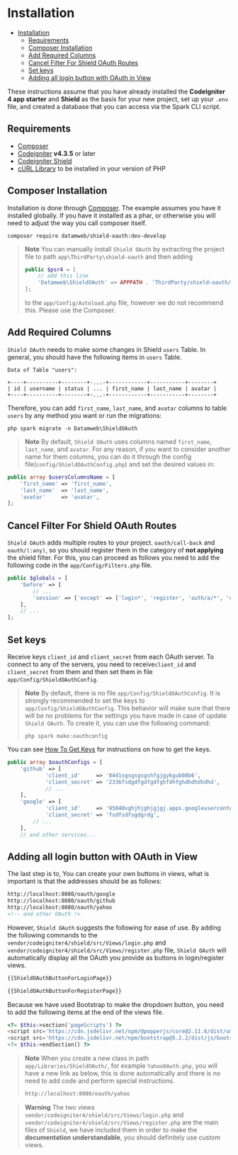 # Installation

- [Installation](#installation)
  - [Requirements](#requirements)
  - [Composer Installation](#composer-installation)
  - [Add Required Columns](#add-required-columns)
  - [Cancel Filter For Shield OAuth Routes](#cancel-filter-for-shield-oauth-routes)
  - [Set keys](#set-keys)
  - [Adding all login button with OAuth in View](#adding-all-login-button-with-oauth-in-view)

These instructions assume that you have already installed the **CodeIgniter 4 app starter** and **Shield** as the basis for your new project, set up your `.env` file, and created a database that you can access via the Spark CLI script.

## Requirements

- [Composer](https://getcomposer.org)
- [Codeigniter](https://codeigniter4.github.io/CodeIgniter4/installation/installing_composer.html#installation) **v4.3.5** or later
- [Codeigniter Shield](https://github.com/codeigniter4/shield)
- [cURL Library](https://www.php.net/manual/en/book.curl.php) to be installed in your version of PHP

## Composer Installation

Installation is done through [Composer](https://getcomposer.org). The example assumes you have it installed globally.
If you have it installed as a phar, or otherwise you will need to adjust the way you call composer itself.

```console
composer require datamweb/shield-oauth:dev-develop
```
> **Note**
> You can manually install `Shield OAuth` by extracting the project file to path `app\ThirdParty\shield-oauth` and then adding 
> 
>```php     
> public $psr4 = [
>     // add this line
>     'Datamweb\ShieldOAuth' => APPPATH . 'ThirdParty/shield-oauth/src',
> ];
> ``` 
> to the `app/Config/Autoload.php` file, however we do not recommend this. Please use the Composer.

## Add Required Columns

`Shield OAuth` needs to make some changes in Shield `users` Table. In general, you should have the following items in `users` Table.

```console
Data of Table "users":

+----+----------+--------+-...-+------------+-----------+--------+
| id | username | status | ... | first_name | last_name | avatar |
+----+----------+--------+-...-+------------+-----------+--------+
```
Therefore, you can add `first_name`, `last_name`, and `avatar` columns to table `users` by any method you want or run the migrations:

```console
php spark migrate -n Datamweb\ShieldOAuth
```

> **Note**
> By default, `Shield OAuth` uses columns named `first_name`, `last_name`, and `avatar`.
> For any reason, if you want to consider another name for them columns, you can do it through the config file(`config/ShieldOAuthConfig.php`) and set the desired values in:

```php 
public array $usersColumnsName = [
    'first_name' => 'first_name',
    'last_name'  => 'last_name',
    'avatar'     => 'avatar',
];
```

## Cancel Filter For Shield OAuth Routes

`Shield OAuth` adds multiple routes to your project. `oauth/call-back` and `oauth/(:any)`, so you should register them in the category of **not applying** the shield filter. For this, you can proceed as follows you need to add the following code in the `app/Config/Filters.php` file.

```php
public $globals = [
    'before' => [
        // ...
        'session' => ['except' => ['login*', 'register', 'auth/a/*', 'oauth*']],
    ],
    // ...
];
```

## Set keys 

Receive keys `client_id` and `client_secret` from each OAuth server.
To connect to any of the servers, you need to receive`client_id` and `client_secret` from them and then set them in file `app/Config/ShieldOAuthConfig`.

> **Note**
> By default, there is no file `app/Config/ShieldOAuthConfig`. It is strongly recommended to set the keys to `app/Config/ShieldOAuthConfig`. This behavior will make sure that there will be no problems for the settings you have made in case of update `Shield OAuth`. To create it, you can use the following command:
>
> ```console
> php spark make:oauthconfig
> ```

You can see [How To Get Keys](get_keys.md) for instructions on how to get the keys.

```php
public array $oauthConfigs = [
    'github' => [
            'client_id'     => '8441sgsgsgsgshfgjgykgub08b6',
            'client_secret' => '2336fsdgdfgdfgdfghfdhfghdhdhdhdhd',
            // ...
    ],
    'google' => [
            'client_id'     => '95040vghjhjghjgjgj.apps.googleusercontent.com',
            'client_secret' => 'fsdfsdfsgdgrdg',
        // ...
    ],
    // and other services...
```

## Adding all login button with OAuth in View
The last step is to, You can create your own buttons in views, what is important is that the addresses should be as follows:
```html
http://localhost:8080/oauth/google
http://localhost:8080/oauth/github
http://localhost:8080/oauth/yahoo
<!-- and other OAuth !>
```
However, `Shield OAuth` suggests the following for ease of use. By adding the following commands to the `vendor/codeigniter4/shield/src/Views/login.php` and `vendor/codeigniter4/shield/src/Views/register.php` file, `Shield OAuth` will automatically display all the OAuth you provide as buttons in login/register views.

```html
{{ShieldOAuthButtonForLoginPage}}
```

```html
{{ShieldOAuthButtonForRegisterPage}}
```
Because we have used Bootstrap to make the dropdown button, you need to add the following items at the end of the views file.

```php
<?= $this->section('pageScripts') ?>
<script src='https://cdn.jsdelivr.net/npm/@popperjs/core@2.11.6/dist/umd/popper.min.js' integrity='sha384-oBqDVmMz9ATKxIep9tiCxS/Z9fNfEXiDAYTujMAeBAsjFuCZSmKbSSUnQlmh/jp3' crossorigin='anonymous'></script>
<script src='https://cdn.jsdelivr.net/npm/bootstrap@5.2.2/dist/js/bootstrap.min.js' integrity='sha384-IDwe1+LCz02ROU9k972gdyvl+AESN10+x7tBKgc9I5HFtuNz0wWnPclzo6p9vxnk' crossorigin='anonymous'></script>
<?= $this->endSection() ?>
```

> **Note**
> When you create a new class in path `app/Libraries/ShieldOAuth/`, for example `YahooOAuth.php`, you will have a new link as below, this is done automatically and there is no need to add code and perform special instructions.
>
> ```html
> http://localhost:8080/oauth/yahoo
> ```

> **Warning**
> The two views `vendor/codeigniter4/shield/src/Views/login.php` and `vendor/codeigniter4/shield/src/Views/register.php` are the main files of `Shield`, we have included them in order to make the **documentation understandable**, you should definitely use custom views.
